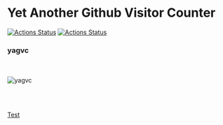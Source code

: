 

<h1>Yet Another Github Visitor Counter</h1>

[![Actions Status](https://github.com/pa-ulander/ghvc/workflows/RunTests/badge.svg)](https://github.com/pa-ulander/ghvc/actions)
[![Actions Status](https://github.com/pa-ulander/ghvc/workflows/Deploy/badge.svg)](https://github.com/pa-ulander/ghvc/actions)
<h3>yagvc</h3>

<br><br>
<img src="https://7651-85-230-194-116.ngrok-free.app/?username=pa-ulander&color=green&style=for-the-badge&label=Views" alt="yagvc" />

<br><br>

<a href="https://7651-85-230-194-116.ngrok-free.app/?username=pa-ulander&color=green&style=for-the-badge&label=Views">Test</a>


